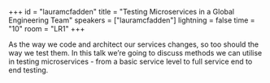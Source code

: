 +++
id = "lauramcfadden"
title = "Testing Microservices in a Global Engineering Team"
speakers = ["lauramcfadden"]
lightning = false
time = "10"
room = "LR1"
+++

As the way we code and architect our services changes, so too should the way we test them. In this talk we’re going to discuss methods we can utilise in testing microservices - from a basic service level to full service end to end testing.